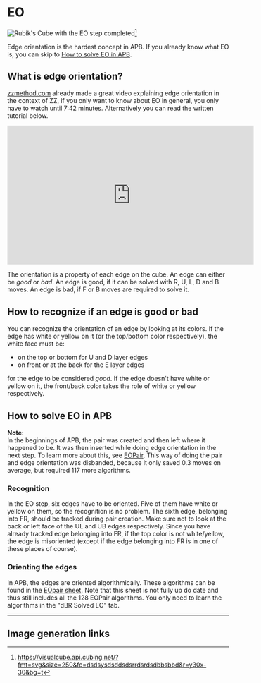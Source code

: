 # EO
<image class="right" alt="Rubik's Cube with the EO step completed" src="/images/tutorial/eo/eo.svg">[^eo]<br>

Edge orientation is the hardest concept in APB. If you already know what EO is, you can skip to [How to solve EO in APB](#how-to-solve-eo-in-apb). 
## What is edge orientation?
[zzmethod.com](https://www.zzmethod.com/) already made a great video explaining edge orientation in the context of ZZ, if you only want to know about EO in general, you only have to watch until 7:42 minutes. Alternatively you can read the written tutorial below.
<iframe width="560" height="315" src="https://www.youtube-nocookie.com/embed/fxwVmTI5nGM?si=-Q63PMa-NS9tqTja&amp;start=13" title="YouTube video player" frameborder="0" allow="accelerometer; autoplay; clipboard-write; encrypted-media; gyroscope; picture-in-picture; web-share" referrerpolicy="strict-origin-when-cross-origin" allowfullscreen></iframe>

The orientation is a property of each edge on the cube. An edge can either be *good* or *bad*. An edge is good, if it can be solved with R, U, L, D and B moves. An edge is bad, if F or B moves are required to solve it.

## How to recognize if an edge is good or bad
You can recognize the orientation of an edge by looking at its colors. If the edge has white or yellow on it (or the top/bottom color respectively), the white face must be:
- on the top or bottom for U and D layer edges
- on front or at the back for the E layer edges

for the edge to be considered *good*.
If the edge doesn't have white or yellow on it, the front/back color takes the role of white or yellow respectively.
## How to solve EO in APB
<div class="warning"><b>Note:</b><br>In the beginnings of APB, the pair was created and then left where it happened to be. It was then inserted while doing edge orientation in the next step. To learn more about this, see <a href="variations/eopair.md">EOPair</a>. This way of doing the pair and edge orientation was disbanded, because it only saved 0.3 moves on average, but required 117 more algorithms.</div>

### Recognition
In the EO step, six edges have to be oriented. Five of them have white or yellow on them, so the recognition is no problem. The sixth edge, belonging into FR, should be tracked during pair creation. Make sure not to look at the back or left face of the UL and UB edges respectively. Since you have already tracked edge belonging into FR, if the top color is not white/yellow, the edge is misoriented (except if the edge belonging into FR is in one of these places of course).
### Orienting the edges

In APB, the edges are oriented algorithmically. These algorithms can be found in the [EOpair sheet](https://docs.google.com/spreadsheets/d/1Hs9ikHz-4cfbqBfqvuvE8X9sjCb4Jtm482ZvsFQA2rY/). Note that this sheet is not fully up do date and thus still includes all the 128 EOPair algorithms. You only need to learn the algorithms in the "dBR Solved EO" tab.

<hr>

## Image generation links
[^eo]: <https://visualcube.api.cubing.net/?fmt=svg&size=250&fc=dsdsysdsddsdsrrdsrdsdbbsbbd&r=y30x-30&bg=t>
